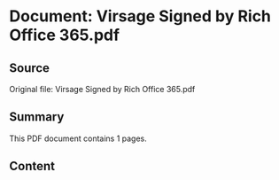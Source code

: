 # Document: Virsage Signed by Rich Office 365.pdf

## Source
Original file: Virsage Signed by Rich Office 365.pdf

## Summary
This PDF document contains 1 pages.

## Content
